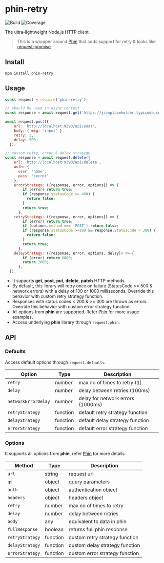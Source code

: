 # phin-retry

![Build](https://github.com/ASaiAnudeep/phin-retry/workflows/Build/badge.svg?branch=master)
![Coverage](https://img.shields.io/codeclimate/coverage/ASaiAnudeep/phin-retry)

The ultra-lightweight Node.js HTTP client.

> This is a wrapper around [Phin](https://github.com/ethanent/phin) that adds support for retry & looks like [request-promise](https://github.com/request/request-promise).

## Install

```shell
npm install phin-retry
```

## Usage

```javascript
const request = require('phin-retry');

// should be used in async context
const response = await request.get('https://jsonplaceholder.typicode.com/posts/1');

await request.post({
    url: 'http://localhost:9393/api/post',
    body: { msg: 'input' },
    retry: 3,
    delay: 500
  });

// custom retry, error & delay strategy
const response = await request.delete({
    url: 'http://localhost:9393/api/delete',
    auth: {
      user: 'name',
      pass: 'secret'
    },
    errorStrategy: ({response, error, options}) => {
        if (error) return true;
        if (response.statusCode >= 400) {
          return false;
        }
        return true;
      },
    retryStrategy: ({response, error, options}) => {
        if (error) return true;
        if (options.method === 'POST') return false;
        if (response.statusCode >=200 && response.StatusCode < 300) {
          return false;
        }
        return true;
      },
    delayStrategy: ({response, error, options, delay}) => {
        if (error) return 5000;
        return 2000;
      },
  });

```

* It supports **get**, **post**, **put**, **delete**, **patch** HTTP methods.
* By default, this library will retry once on failure (StatusCode >= 500 & network errors) with a delay of 100 or 1000 milliseconds. Override this behavior with custom retry strategy function.
* Responses with status codes < 200 & >= 300 are thrown as errors. Override this behavior with custom error strategy function.
* All options from **phin** are supported. Refer [Phin](https://www.npmjs.com/package/phin) for more usage examples.
* Access underlying **phin** library through `request.phin`.

## API

### Defaults

Access default options through `request.defaults`.

| Option              | Type     | Description                        |
| ----------------    | -------- | ---------------------------------- |
| `retry`             | number   | max no of times to retry (1)       |
| `delay`             | number   | delay between retries (100ms)      |
| `networkErrorDelay` | number   | delay for network errors (1000ms)  |
| `retryStrategy`     | function | default retry strategy function    |
| `delayStrategy`     | function | default delay strategy function    |
| `errorStrategy`     | function | default error strategy function    |     


### Options

It supports all options from **phin**, refer [Phin](https://www.npmjs.com/package/phin) for more details.

| Method           | Type     | Description                     |
| ---------------- | -------- | ------------------------------- |
| `url`            | string   | request url                     |
| `qs`             | object   | query parameters                |
| `auth`           | object   | authentication object           |
| `headers`        | object   | headers object                  |
| `retry`          | number   | max no of times to retry        |
| `delay`          | number   | delay between retries           |
| `body`           | any      | equivalent to data in phin      |
| `fullResponse`   | boolean  | returns full phin response      |
| `retryStrategy`  | function | custom retry strategy function  |
| `delayStrategy`  | function | custom delay strategy function  |
| `errorStrategy`  | function | custom error strategy function  |     

